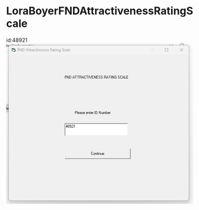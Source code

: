 # LoraBoyerFNDAttractivenessRatingScale

id:48921
![Test Imag 8](https://github.com/mosesnova/LoraBoyerFNDAttractivenessRatingScale/blob/main/FND.JPG)
